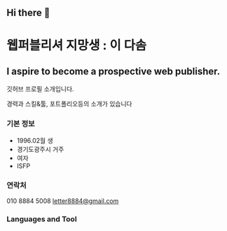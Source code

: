 ## Hi there 👋

<!--
**dasom8884/dasom8884** is a ✨ _special_ ✨ repository because its `README.md` (this file) appears on your GitHub profile.

Here are some ideas to get you started:

- 🔭 I’m currently working on ...
- 🌱 I’m currently learning ...
- 👯 I’m looking to collaborate on ...
- 🤔 I’m looking for help with ...
- 💬 Ask me about ...
- 📫 How to reach me: ...
- 😄 Pronouns: ...
- ⚡ Fun fact: ...
-->
# 웹퍼블리셔 지망생 : 이 다솜
## I aspire to become a prospective web publisher.
깃허브 프로필 소개입니다.

경력과 스킬&툴, 포트폴리오등의 소개가 있습니다

### 기본 정보
- 1996.02월 생
- 경기도광주시 거주
- 여자
- ISFP

### 연락처
010 8884 5008
letter8884@gmail.com

### Languages and Tool
